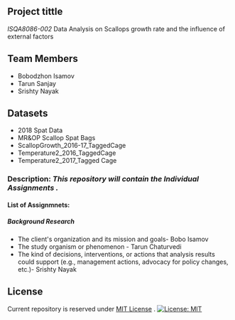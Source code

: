## Project tittle
*ISQA8086-002* Data Analysis on Scallops growth rate and the influence of external factors

## Team Members
* Bobodzhon Isamov
* Tarun Sanjay
* Srishty Nayak

## Datasets
* 2018 Spat Data
* MR&OP Scallop Spat Bags
* ScallopGrowth_2016-17_TaggedCage
* Temperature2_2016_TaggedCage
* Temperature2_2017_Tagged Cage

### Description: _This repository will contain the  Individual Assignments ._
#### List of Assignmnets:

 ##### Background Research
 * The client's organization and its mission and goals-  Bobo Isamov
 * The study organism or phenomenon - Tarun Chaturvedi
 * The kind of decisions, interventions, or actions that analysis results could support (e.g., management actions, advocacy for policy changes, etc.)- Srishty Nayak

## License
Current repository is reserved under
[MIT License](https://github.com/angular/angular.js/blob/master/LICENSE) .
[![License: MIT](https://img.shields.io/badge/License-MIT-yellow.svg)](https://opensource.org/licenses/MIT)
